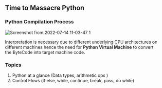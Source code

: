## Time to Massacre Python 

### Python Compilation Process
![Screenshot from 2022-07-14 11-03-47 1](https://user-images.githubusercontent.com/10972674/178933891-94a6a4f9-1cb0-46c5-8027-ec5ddd330df0.png)

Interpretation is necessary due to different underlying CPU architectures on different machines hence the need for **Python Virtual Machine** to convert the ByteCode into target machine code.

### Topics

1. Python at a glance (Data types, arithmetic ops )
2. Control Flows (if else, while, continue, break, pass, do while)